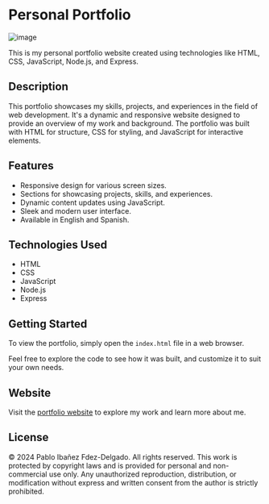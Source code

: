 # Personal Portfolio

![image](https://github.com/user-attachments/assets/93280f15-c4f8-4f3d-b9a2-aac966b3a6a2)




This is my personal portfolio website created using technologies like HTML, CSS, JavaScript, Node.js, and Express.

## Description

This portfolio showcases my skills, projects, and experiences in the field of web development. It's a dynamic and responsive website designed to provide an overview of my work and background. The portfolio was built with HTML for structure, CSS for styling, and JavaScript for interactive elements.

## Features

- Responsive design for various screen sizes.
- Sections for showcasing projects, skills, and experiences.
- Dynamic content updates using JavaScript.
- Sleek and modern user interface.
- Available in English and Spanish.

## Technologies Used

- HTML
- CSS
- JavaScript
- Node.js
- Express

## Getting Started

To view the portfolio, simply open the `index.html` file in a web browser.

Feel free to explore the code to see how it was built, and customize it to suit your own needs.

## Website

Visit the [portfolio website](https://portfoliopaiba.netlify.app/) to explore my work and learn more about me.


## License

© 2024 Pablo Ibañez Fdez-Delgado. All rights reserved. This work is protected by copyright laws and is provided for personal and non-commercial use only. Any unauthorized reproduction, distribution, or modification without express and written consent from the author is strictly prohibited.
